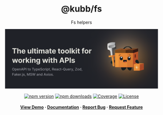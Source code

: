 <div align="center">

<!-- <img src="assets/logo.png" alt="logo" width="200" height="auto" /> -->
<h1>@kubb/fs</h1>

<p>
   Fs helpers
  </p>
  <img src="https://raw.githubusercontent.com/kubb-labs/kubb/main/assets/banner.png" alt="logo"  height="auto" />

[![npm version][npm-version-src]][npm-version-href]
[![npm downloads][npm-downloads-src]][npm-downloads-href]
[![Coverage][coverage-src]][coverage-href]
[![License][license-src]][license-href]

<!-- ALL-CONTRIBUTORS-BADGE:START - Do not remove or modify this section -->
<!-- ALL-CONTRIBUTORS-BADGE:END -->
</p>

<h4>
    <a href="https://codesandbox.io/s/github/kubb-labs/kubb/tree/alpha/examples/typescript" target="_blank">View Demo</a>
    <span> · </span>
      <a href="https://kubb.dev/" target="_blank">Documentation</a>
    <span> · </span>
      <a href="https://github.com/kubb-labs/kubb/issues/" target="_blank">Report Bug</a>
    <span> · </span>
      <a href="https://github.com/kubb-labs/kubb/issues/" target="_blank">Request Feature</a>
  </h4>
</div>
<!-- Badges -->

[npm-version-src]: https://img.shields.io/npm/v/@kubb/fs?flat&colorA=18181B&colorB=f58517
[npm-version-href]: https://npmjs.com/package/@kubb/fs
[npm-downloads-src]: https://img.shields.io/npm/dm/@kubb/fs?flat&colorA=18181B&colorB=f58517
[npm-downloads-href]: https://npmjs.com/package/@kubb/fs
[license-src]: https://img.shields.io/github/license/kubb-labs/kubb.svg?flat&colorA=18181B&colorB=f58517
[license-href]: https://github.com/kubb-labs/kubb/blob/main/LICENSE
[build-src]: https://img.shields.io/github/actions/workflow/status/kubb-labs/kubb/ci.yaml?style=flat&colorA=18181B&colorB=f58517
[build-href]: https://www.npmjs.com/package/@kubb/fs
[minified-src]: https://img.shields.io/bundlephobia/min/@kubb/fs?style=flat&colorA=18181B&colorB=f58517
[minified-href]: https://www.npmjs.com/package/@kubb/fs
[coverage-src]: https://img.shields.io/codecov/c/github/kubb-labs/kubb?style=flat&colorA=18181B&colorB=f58517
[coverage-href]: https://www.npmjs.com/package/@kubb/fs
